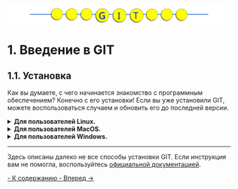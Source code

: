 ![Gitmanul_logo](/G_logo_2.svg)
# 1. Введение в GIT

## 1.1. Установка

Как вы думаете, с чего начинается знакомство с программным обеспечением? Конечно с его установки! Если вы уже установили GIT, можете воспользоваться случаем и обновить его до последней версии. 

<details><summary><b>Для пользователей Linux.</b></summary>

Проверим, установлен ли у Вас GIT, для этого выполним в консоли следующую команду:

    $ git --version
   
Для установки Git под Linux как бинарного пакета можно использовать обычный менеджер пакетов вашего дистрибутива. Если у вас Fedora (или другой похожий дистрибутив), можно воспользоваться <code>dnf</code>:

    $ sudo dnf install git-all

Если же у вас дистрибутив, основанный на Debian, например, Ubuntu, попробуйте <code>apt</code>:

    $ sudo apt install git 
</details>

<details><summary><b>Для пользователей MacOS.</b></summary>

Первый и самый простой способ - установить **Xcode Command Line Tools**.
В версии Mavericks (10.9) и выше вы можете добиться этого просто первый раз выполнив <code>'git'</code> в терминале:

    $ git --version

Если Git не установлен, вам будет предложено его установить.
Если Вы хотите получить более актуальную версию, то можете воспользоваться бинарным установщиком. Установщик Git для OS X доступен для скачивания с сайта Git https://git-scm.com/download/mac.
</details>

<details><summary><b>Для пользователей Windows.</b></summary>

Если установка уже произведена, то на команду в консоли:

    git --version

Вы получите информацию о версии ПО.

Для установки Git в Windows можете воспользоваться официальной сборкой, доступной для скачивания на официальном сайте Git - [https://git-scm.com/download/win.](https://git-scm.com/download/win.)
Для автоматической установки вы можете использовать пакет  **Git Chocolatey**.
</details>

---

Здесь описаны далеко не все способы установки GIT. Если инструкция вам не помогла, воспользуйтесь [официальной документацией](https://git-scm.com/book/ru/v2/Введение-Установка-Git). 

[ - К содержанию - ](/readme.md)[ Вперед -> ](/1.2.md)